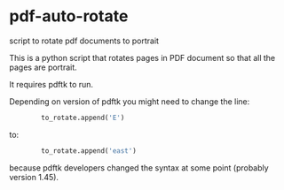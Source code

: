 # pdf-auto-rotate
script to rotate pdf documents to portrait

This is a python script that rotates pages in PDF document so that all the pages
are portrait.

It requires pdftk to run.

Depending on version of pdftk you might need to change the line:
```python
        to_rotate.append('E')
```
to:
```python
        to_rotate.append('east')
```
because pdftk developers changed the syntax at some point (probably version
1.45).
